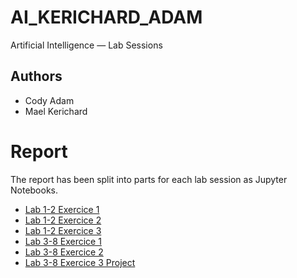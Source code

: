 # AI_KERICHARD_ADAM

Artificial Intelligence — Lab Sessions

## Authors

- Cody Adam
- Mael Kerichard

# Report

The report has been split into parts for each lab session as Jupyter Notebooks.

- [Lab 1-2 Exercice 1](./TP1_2/Exercices/TP1_2_A.ipynb)
- [Lab 1-2 Exercice 2](./TP1_2/Exercices/TP1_2_B.ipynb)
- [Lab 1-2 Exercice 3](./TP1_2/Exercices/TP1_2_C.ipynb)
- [Lab 3-8 Exercice 1](./TP3_4_Project/Exercices/Exercice1.ipynb)
- [Lab 3-8 Exercice 2](./TP3_4_Project/Exercices/Exercice2.ipynb)
- [Lab 3-8 Exercice 3 Project](./TP3_4_Project/Exercices/Exercice3-project-PurrPost/README.md)
